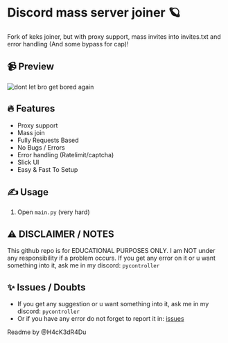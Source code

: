 # Discord mass server joiner 🪐
Fork of keks joiner, but with proxy support, mass invites into invites.txt and error handling (And some bypass for cap)!

## 📹 Preview

![dont let bro get bored again](https://cdn.discordapp.com/attachments/1148222669737689130/1148688906632581140/image.png)

## 🔥 Features
- Proxy support
- Mass join
- Fully Requests Based
- No Bugs / Errors
- Error handling (Ratelimit/captcha)
- Slick UI
- Easy & Fast To Setup

## ✍️ Usage
1. Open `main.py` (very hard)

## ⚠️ DISCLAIMER / NOTES
This github repo is for EDUCATIONAL PURPOSES ONLY. I am NOT under any responsibility if a problem occurs.
If you get any error on it or u want something into it, ask me in my discord: `pycontroller`

## ✨ Issues / Doubts

- If you get any suggestion or u want something into it, ask me in my discord: `pycontroller`
- Or if you have any error do not forget to report it in: [issues](https://github.com/PyController/discord-joiner/issues)

Readme by @H4cK3dR4Du
